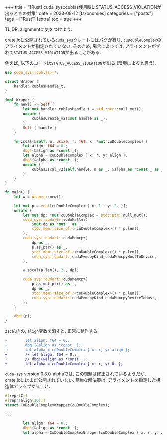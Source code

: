+++
title = "[Rust] cuda_sys::cublas使用時にSTATUS_ACCESS_VIOLATIONが出るときの対策"
date = 2023-08-12
[taxonomies]
categories = ["posts"]
tags = ["Rust"]
[extra]
toc = true
+++

TL;DR: alignmentに気をつけよう.

crate.ioに公開されている`cuda_sys`クレートにはバグが有り, `cuDoubleComplex`のアライメントが指定されていない.
そのため, 場合によっては, アライメントがずれて`STATUS_ACCESS_VIOLATION`が出ることがある.

例えば, 以下のコードは`STATUS_ACCESS_VIOLATION`が出る (環境によると思う).

```rust
use cuda_sys::cublas::*;

struct Wraper {
    handle: cublasHandle_t,
}

impl Wraper {
    fn new() -> Self {
        let mut handle: cublasHandle_t = std::ptr::null_mut();
        unsafe {
            cublasCreate_v2(&mut handle as _);
        }
        Self { handle }
    }

    fn zscal(&self, n: usize, r: f64, x: *mut cuDoubleComplex) {
        let align: f64 = 0.;
        dbg!(&align as *const _);
        let alpha = cuDoubleComplex { x: r, y: align };
        dbg!(&alpha as *const _);
        unsafe {
            cublasZscal_v2(self.handle, n as _, &alpha as *const _ as _, x as _, 1);
        }
    }
}

fn main() {
    let w = Wraper::new();

    let mut p = vec![cuDoubleComplex { x: 1., y: 2. }];
    unsafe {
        let mut dp: *mut cuDoubleComplex = std::ptr::null_mut();
        cuda_sys::cudart::cudaMalloc(
            &mut dp as *mut _ as _,
            std::mem::size_of::<cuDoubleComplex>() * p.len(),
        );
        cuda_sys::cudart::cudaMemcpy(
            dp as _,
            p.as_ptr() as _,
            std::mem::size_of::<cuDoubleComplex>() * p.len(),
            cuda_sys::cudart::cudaMemcpyKind_cudaMemcpyHostToDevice,
        );

        w.zscal(p.len(), 2., dp);

        cuda_sys::cudart::cudaMemcpy(
            p.as_mut_ptr() as _,
            dp as _,
            std::mem::size_of::<cuDoubleComplex>() * p.len(),
            cuda_sys::cudart::cudaMemcpyKind_cudaMemcpyDeviceToHost,
        );
    }

    dbg!(p);
}
```

`zscal`内の, `align`変数を消すと, 正常に動作する.

```diff
-        let align: f64 = 0.;
-        dbg!(&align as *const _);
-        let alpha = cuDoubleComplex { x: r, y: align };
+        // let align: f64 = 0.;
+        // dbg!(&align as *const _);
+        let alpha = cuDoubleComplex { x: r, y: 0. };
```

`cuda-sys` version 0.3.0-alphaでは, この問題は修正されているようだが, crate.ioにはまだ公開されていない.
簡単な解決策は, アライメントを指定した構造体でラップすること.

```rust
#[repr(C)]
#[repr(align(16))]
struct CuDoubleComplexWrapper(cuDoubleComplex);

...

        let align: f64 = 0.;
        dbg!(&align as *const _);
        let alpha = CuDoubleComplexWrapper(cuDoubleComplex { x: r, y: align });

```
